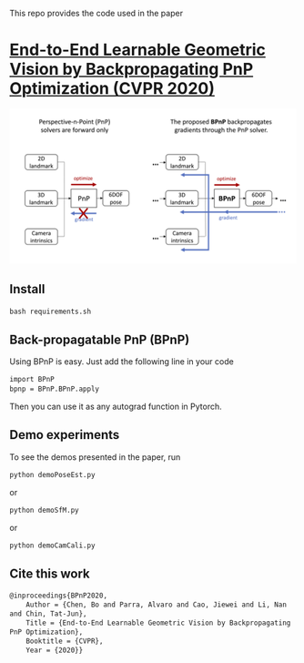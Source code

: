 This repo provides the code used in the paper
# [End-to-End Learnable Geometric Vision by Backpropagating PnP Optimization (CVPR 2020)](https://arxiv.org/pdf/1909.06043.pdf)

![](demo_data/cover.png)

## Install

`bash requirements.sh`


## Back-propagatable PnP (BPnP)

Using BPnP is easy. Just add the following line in your code
````bash
import BPnP
bpnp = BPnP.BPnP.apply
````
Then you can use it as any autograd function in Pytorch.

## Demo experiments

To see the demos presented in the paper, run
````bash
python demoPoseEst.py
````
or
````bash
python demoSfM.py
````
or
````bash
python demoCamCali.py
````

## Cite this work
````
@inproceedings{BPnP2020,
    Author = {Chen, Bo and Parra, Alvaro and Cao, Jiewei and Li, Nan and Chin, Tat-Jun},
    Title = {End-to-End Learnable Geometric Vision by Backpropagating PnP Optimization},
    Booktitle = {CVPR},
    Year = {2020}}
````
